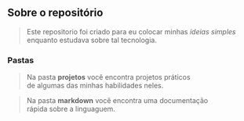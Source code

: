 ## Sobre o repositório

> Este repositorio foi criado para eu colocar minhas _ideias simples_  
enquanto estudava sobre tal tecnologia.  
>  
### Pastas
> Na pasta **projetos** você encontra projetos práticos  
de algumas das minhas habilidades neles.
>  

> Na pasta **markdown** você encontra uma documentação  
rápida sobre a linguaguem.
